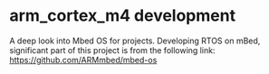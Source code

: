 # arm_cortex_m4 development
A deep look into Mbed OS for projects. Developing RTOS on mBed, significant part of this project is from the following link: https://github.com/ARMmbed/mbed-os
